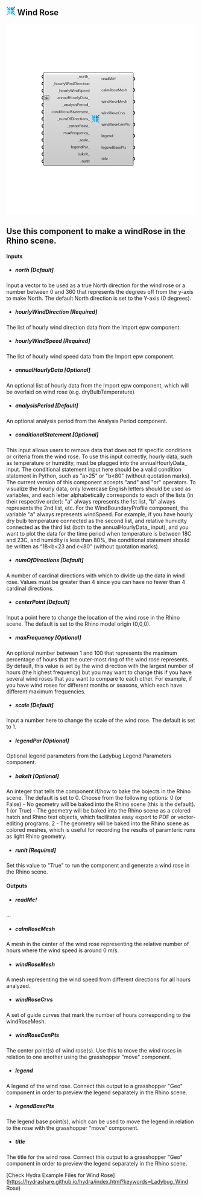 ## ![](../../images/icons/Wind_Rose.png) Wind Rose

![](../../images/components/Wind_Rose.png)

Use this component to make a windRose in the Rhino scene.
 -
 

#### Inputs
* ##### north [Default]
Input a vector to be used as a true North direction for the wind rose or a number between 0 and 360 that represents the degrees off from the y-axis to make North.  The default North direction is set to the Y-axis (0 degrees).
* ##### hourlyWindDirection [Required]
The list of hourly wind direction data from the Import epw component.
* ##### hourlyWindSpeed [Required]
The list of hourly wind speed data from the Import epw component.
* ##### annualHourlyData [Optional]
An optional list of hourly data from the Import epw component, which will be overlaid on wind rose (e.g. dryBulbTemperature)
* ##### analysisPeriod [Default]
An optional analysis period from the Analysis Period component.
* ##### conditionalStatement [Optional]
This input allows users to remove data that does not fit specific conditions or criteria from the wind rose. To use this input correctly, hourly data, such as temperature or humidity, must be plugged into the annualHourlyData_ input. The conditional statement input here should be a valid condition statement in Python, such as "a>25" or "b<80" (without quotation marks).
 The current version of this component accepts "and" and "or" operators. To visualize the hourly data, only lowercase English letters should be used as variables, and each letter alphabetically corresponds to each of the lists (in their respective order): "a" always represents the 1st list, "b" always represents the 2nd list, etc.
 For the WindBoundaryProfile component, the variable "a" always represents windSpeed. For example, if you have hourly dry bulb temperature connected as the second list, and relative humidity connected as the third list (both to the annualHourlyData_ input), and you want to plot the data for the time period when temperature is between 18C and 23C, and humidity is less than 80%, the conditional statement should be written as “18<b<23 and c<80” (without quotation marks).
* ##### numOfDirections [Default]
A number of cardinal directions with which to divide up the data in wind rose. Values must be greater than 4 since you can have no fewer than 4 cardinal directions.
* ##### centerPoint [Default]
Input a point here to change the location of the wind rose in the Rhino scene.  The default is set to the Rhino model origin (0,0,0).
* ##### maxFrequency [Optional]
An optional number between 1 and 100 that represents the maximum percentage of hours that the outer-most ring of the wind rose represents.  By default, this value is set by the wind direction with the largest number of hours (the highest frequency) but you may want to change this if you have several wind roses that you want to compare to each other.  For example, if you have wind roses for different months or seasons, which each have different maximum frequencies.
* ##### scale [Default]
Input a number here to change the scale of the wind rose.  The default is set to 1.
* ##### legendPar [Optional]
Optional legend parameters from the Ladybug Legend Parameters component.
* ##### bakeIt [Optional]
An integer that tells the component if/how to bake the bojects in the Rhino scene.  The default is set to 0.  Choose from the following options:
 0 (or False) - No geometry will be baked into the Rhino scene (this is the default).
 1 (or True) - The geometry will be baked into the Rhino scene as a colored hatch and Rhino text objects, which facilitates easy export to PDF or vector-editing programs.
 2 - The geometry will be baked into the Rhino scene as colored meshes, which is useful for recording the results of paramteric runs as light Rhino geometry.
* ##### runIt [Required]
Set this value to "True" to run the component and generate a wind rose in the Rhino scene.

#### Outputs
* ##### readMe!
...
* ##### calmRoseMesh
A mesh in the center of the wind rose representing the relative number of hours where the wind speed is around 0 m/s.
* ##### windRoseMesh
A mesh representing the wind speed from different directions for all hours analyzed.
* ##### windRoseCrvs
A set of guide curves that mark the number of hours corresponding to the windRoseMesh.
* ##### windRoseCenPts
The center point(s) of wind rose(s).  Use this to move the wind roses in relation to one another using the grasshopper "move" component.
* ##### legend
A legend of the wind rose. Connect this output to a grasshopper "Geo" component in order to preview the legend separately in the Rhino scene.  
* ##### legendBasePts
The legend base point(s), which can be used to move the legend in relation to the rose with the grasshopper "move" component.
* ##### title
The title for the wind rose. Connect this output to a grasshopper "Geo" component in order to preview the legend separately in the Rhino scene.  


[Check Hydra Example Files for Wind Rose](https://hydrashare.github.io/hydra/index.html?keywords=Ladybug_Wind Rose)